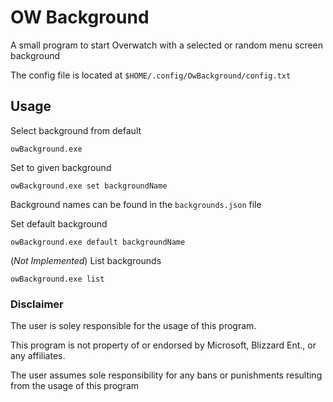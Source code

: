 # OW Background

A small program to start Overwatch with a selected or random menu screen background


The config file is located at `$HOME/.config/OwBackground/config.txt`

## Usage

Select background from default

`owBackground.exe`

Set to given background

`owBackground.exe set backgroundName`

Background names can be found in the `backgrounds.json` file

Set default background

`owBackground.exe default backgroundName`

(*Not Implemented*) List backgrounds

`owBackground.exe list`

### __Disclaimer__

The user is soley responsible for the usage of this program.

This program is not property of or endorsed by Microsoft, Blizzard Ent., or any affiliates.

The user assumes sole responsibility for any bans or punishments resulting from the usage of this program
